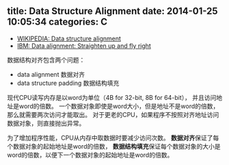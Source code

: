 title: Data Structure Alignment
date: 2014-01-25 10:05:34
categories: C
---

- [WIKIPEDIA: Data structure alignment](http://en.wikipedia.org/wiki/Data_structure_alignment)
- [IBM: Data alignment: Straighten up and fly right](http://www.ibm.com/developerworks/library/pa-dalign/)


数据结构对齐包含两个问题：

- data alignment 数据对齐
- data structure padding 数据结构填充

现代CPU读写内存是以word为单位（4B for 32-bit, 8B for 64-bit），
并且访问地址是word的倍数。
一个数据对象即使是word大小，但是地址不是word的倍数，那么就需要两次访问才能取出。
对于更老的CPU，如果程序不按照对齐地址访问数据对象，则直接抛出异常。

为了增加程序性能，CPU从内存中取数据时要减少访问次数。
**数据对齐**保证了每个数据对象的起始地址是word的倍数，
**数据结构填充**保证每个数据对象的大小是word的倍数，以便下一个数据对象的起始地址是word的倍数。






